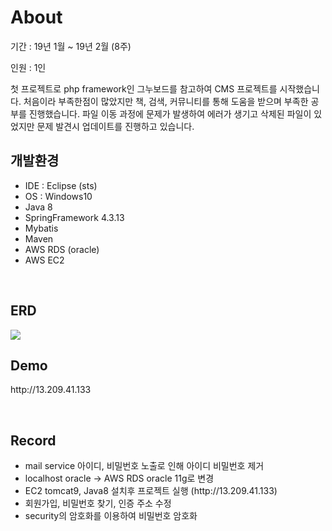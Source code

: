 <h1>About</h1>
<p> 기간 : 19년 1월 ~ 19년 2월 (8주)</p>
<p> 인원 : 1인</p>
<p> 첫 프로젝트로 php framework인 그누보드를 참고하여 CMS 프로젝트를 시작했습니다. 처음이라 부족한점이 많았지만 책, 검색, 커뮤니티를 통해 도움을 받으며 부족한 공부를 진행했습니다. 파일 이동 과정에 문제가 발생하여 에러가 생기고 삭제된 파일이 있었지만 문제 발견시 업데이트를 진행하고 있습니다. </p>
<div>
<h2>개발환경</h2>
<ul>
  <li> IDE : Eclipse (sts)</li>
  <li> OS : Windows10
  <li> Java 8</li>
  <li> SpringFramework 4.3.13</li>
  <li> Mybatis</li>
  <li> Maven</li>
  <li> AWS RDS (oracle)</li>
  <li> AWS EC2 </li>
</ul>
<br>
  </div>
  <div>
<h2>ERD</h2>
<img src="https://user-images.githubusercontent.com/39077131/58403950-ef54a200-809e-11e9-9ee5-cb96ce558d4c.png" ></img
<br>
<h2>Demo</h2>
<p>http://13.209.41.133</p>
<br>
  </div>
  <div>
<h2>Record</h2>
<ul>
<li> mail service 아이디, 비밀번호 노출로 인해 아이디 비밀번호 제거</li>
<li> localhost oracle -> AWS RDS oracle 11g로 변경</li>
<li> EC2 tomcat9, Java8 설치후 프로젝트 실행 (http://13.209.41.133)</li>
<li> 회원가입, 비밀번호 찾기, 인증 주소 수정</li>
<li> security의 암호화를 이용하여 비밀번호 암호화 </li>
</ul>

</div>
